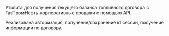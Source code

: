 Утилита для получения текущего баланса топливного договора с ГазПромНефть-корпоративные продажи с помощью API.

Реализована авторизация, получение/сохранение id сессии, получение информации по договору.
